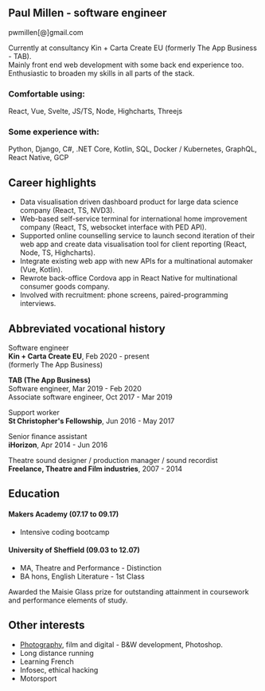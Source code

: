 ## Paul Millen - software engineer 
pwmillen[@]gmail.com

Currently at consultancy Kin + Carta Create EU (formerly The App Business - TAB).   
Mainly front end web development with some back end experience too. Enthusiastic to broaden my skills in all parts of the stack.

### Comfortable using:

React, Vue, Svelte, JS/TS, Node, Highcharts, Threejs

### Some experience with:

Python, Django, C#, .NET Core, Kotlin, SQL, Docker / Kubernetes, GraphQL, React Native, GCP

## Career highlights

- Data visualisation driven dashboard product for large data science company (React, TS, NVD3).
- Web-based self-service terminal for international home improvement company (React, TS, websocket interface with PED API).
- Supported online counselling service to launch second iteration of their web app and create data visualisation tool for client reporting (React, Node, TS, Highcharts).
- Integrate existing web app with new APIs for a multinational automaker (Vue, Kotlin).
- Rewrote back-office Cordova app in React Native for multinational consumer goods company.
- Involved with recruitment: phone screens, paired-programming interviews.

## Abbreviated vocational history

Software engineer  
**Kin + Carta Create EU**, Feb 2020 - present  
(formerly The App Business)

**TAB (The App Business)**  
Software engineer, Mar 2019 - Feb 2020  
Associate software engineer, Oct 2017 - Mar 2019

Support worker  
**St Christopher's Fellowship**, Jun 2016 - May 2017  

Senior finance assistant  
**iHorizon**, Apr 2014 - Jun 2016

Theatre sound designer / production manager / sound recordist  
**Freelance, Theatre and Film industries**, 2007 - 2014

## Education

#### Makers Academy (07.17 to 09.17)

- Intensive coding bootcamp

#### University of Sheffield (09.03 to 12.07)

- MA, Theatre and Performance -
Distinction 
- BA hons, English Literature - 1st Class

Awarded the Maisie Glass prize for outstanding attainment in coursework and performance elements of study.

## Other interests

- [Photography](https://www.flickr.com/photos/nmtm), film and digital - B&W development, Photoshop.
- Long distance running
- Learning French
- Infosec, ethical hacking
- Motorsport

